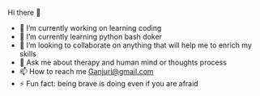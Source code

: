  Hi there 👋

- 🔭 I’m currently working on learning coding
- 🌱 I’m currently learning python bash doker
- 👯 I’m looking to collaborate on anything that will help me to enrich my skills
- 💬 Ask me about therapy and human mind or thoughts process
- 📫 How to reach me Ganjuri@gmail.com
- ⚡ Fun fact: being brave is doing even if you are afraid
